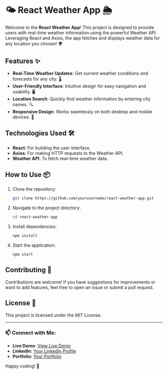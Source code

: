 # 🌤️ React Weather App 🌦️

Welcome to the **React Weather App**! This project is designed to provide users with real-time weather information using the powerful Weather API. Leveraging React and Axios, the app fetches and displays weather data for any location you choose! 🌍

## Features ✨
- **Real-Time Weather Updates**: Get current weather conditions and forecasts for any city. 🌡️
- **User-Friendly Interface**: Intuitive design for easy navigation and usability. 🖥️
- **Location Search**: Quickly find weather information by entering city names. 🔍
- **Responsive Design**: Works seamlessly on both desktop and mobile devices. 📱

## Technologies Used 🛠️
- **React**: For building the user interface.
- **Axios**: For making HTTP requests to the Weather API.
- **Weather API**: To fetch real-time weather data.

## How to Use 📦
1. Clone the repository: 
   ```bash
   git clone https://github.com/yourusername/react-weather-app.git
   ```
2. Navigate to the project directory: 
   ```bash
   cd react-weather-app
   ```
3. Install dependencies: 
   ```bash
   npm install
   ```
4. Start the application: 
   ```bash
   npm start
   ```

## Contributing 🤝
Contributions are welcome! If you have suggestions for improvements or want to add features, feel free to open an issue or submit a pull request.

## License 📝
This project is licensed under the MIT License.

---

### 📫 Connect with Me:
- **Live Demo**: [View Live Demo](https://your-live-demo-link.com)
- **LinkedIn**: [Your LinkedIn Profile](https://linkedin.com/in/yourusername)
- **Portfolio**: [Your Portfolio](https://yourportfolio.com)

Happy coding! 🚀
